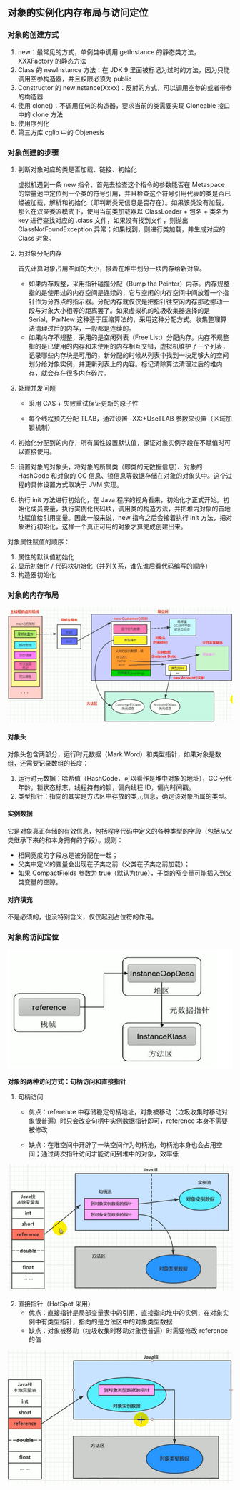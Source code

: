 ## 对象的实例化内存布局与访问定位

### 对象的创建方式

1. new：最常见的方式，单例类中调用 getInstance 的静态类方法，XXXFactory 的静态方法
2. Class 的 newInstance 方法：在 JDK 9 里面被标记为过时的方法，因为只能调用空参构造器，并且权限必须为 public
3. Constructor 的 newInstance(Xxxx)：反射的方式，可以调用空参的或者带参的构造器
4. 使用 clone()：不调用任何的构造器，要求当前的类需要实现 Cloneable 接口中的 clone 方法
5. 使用序列化
6. 第三方库 cglib 中的 Objenesis



### 对象创建的步骤

1. 判断对象对应的类是否加载、链接、初始化

   虚拟机遇到一条 new 指令，首先去检查这个指令的参数能否在 Metaspace 的常量池中定位到一个类的符号引用，并且检查这个符号引用代表的类是否已经被加载，解析和初始化（即判断类元信息是否存在）。如果该类没有加载，那么在双亲委派模式下，使用当前类加载器以 ClassLoader + 包名 + 类名为 key 进行查找对应的 .class 文件，如果没有找到文件，则抛出 ClassNotFoundException 异常；如果找到，则进行类加载，并生成对应的 Class 对象。

2. 为对象分配内存

   首先计算对象占用空间的大小，接着在堆中划分一块内存给新对象。

   - 如果内存规整，采用指针碰撞分配（Bump the Pointer）内存。内存规整指的是使用过的内存空间是连续的，它与空闲的内存空间中间放着一个指针作为分界点的指示器。分配内存就仅仅是把指针往空闲内存那边挪动一段与对象大小相等的距离罢了。如果虚拟机的垃圾收集器选择的是 Serial，ParNew 这种基于压缩算法的，采用这种分配方式。收集整理算法清理过后的内存，一般都是连续的。
   - 如果内存不规整，采用的是空闲列表（Free List）分配内存。内存不规整指的是已使用的内存和未使用的内存相互交错，虚拟机维护了一个列表，记录哪些内存块是可用的，新分配的时候从列表中找到一块足够大的空间划分给对象实例，并更新列表上的内容。标记清除算法清理过后的堆内存，就会存在很多内存碎片。

3. 处理并发问题

   - 采用 CAS + 失败重试保证更新的原子性

   - 每个线程预先分配 TLAB，通过设置 -XX:+UseTLAB 参数来设置（区域加锁机制）

4. 初始化分配到的内存，所有属性设置默认值，保证对象实例字段在不赋值时可以直接使用。

5. 设置对象的对象头，将对象的所属类（即类的元数据信息）、对象的 HashCode 和对象的 GC 信息、锁信息等数据存储在对象的对象头中。这个过程的具体设置方式取决于 JVM 实现。

6. 执行 init 方法进行初始化，在 Java 程序的视角看来，初始化才正式开始。初始化成员变量，执行实例化代码块，调用类的构造方法，并把堆内对象的首地址赋值给引用变量。因此一般来说，new 指令之后会接着执行 init 方法，把对象进行初始化，这样一个真正可用的对象才算完成创建出来。

对象属性赋值的顺序：

1. 属性的默认值初始化
2. 显示初始化 / 代码块初始化（并列关系，谁先谁后看代码编写的顺序）
3. 构造器初始化



### 对象的内存布局

![对象的内存布局](../images/20210124114152951.png)

#### 对象头

对象头包含两部分，运行时元数据（Mark Word）和类型指针，如果对象是数组，还需要记录数组的长度：

1. 运行时元数据：哈希值（HashCode，可以看作是堆中对象的地址），GC 分代年龄，锁状态标志，线程持有的锁，偏向线程 ID，偏向时间戳。
2. 类型指针：指向的其实是方法区中存放的类元信息，确定该对象所属的类型。



#### 实例数据

它是对象真正存储的有效信息，包括程序代码中定义的各种类型的字段（包括从父类继承下来的和本身拥有的字段）。规则：

- 相同宽度的字段总是被分配在一起；
- 父类中定义的变量会出现在子类之前（父类在子类之前加载）；
- 如果 CompactFields 参数为 true（默认为true），子类的窄变量可能插入到父类变量的空隙。



#### 对齐填充

不是必须的，也没特别含义，仅仅起到占位符的作用。



### 对象的访问定位

![对象的访问定位](../images/20210124121114036.png)

**对象的两种访问方式：句柄访问和直接指针**

1. 句柄访问

   - 优点：reference 中存储稳定句柄地址，对象被移动（垃圾收集时移动对象很普遍）时只会改变句柄中实例数据指针即可，reference 本身不需要被修改

   - 缺点：在堆空间中开辟了一块空间作为句柄池，句柄池本身也会占用空间；通过两次指针访问才能访问到堆中的对象，效率低

![句柄访问](../images/20210124121233917.png)

2. 直接指针（HotSpot 采用）
   - 优点：直接指针是局部变量表中的引用，直接指向堆中的实例，在对象实例中有类型指针，指向的是方法区中的对象类型数据
   - 缺点：对象被移动（垃圾收集时移动对象很普遍）时需要修改 reference 的值

![直接指针](../images/20210124121348856.png)